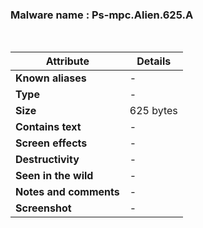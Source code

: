 <h3>Malware name	: Ps-mpc.Alien.625.A </h3><br>

| **Attribute**          | **Details** |
|------------------------|------------|
| **Known aliases**      | - |
| **Type**              | - |
| **Size** | 625 bytes |
| **Contains text**     | - |
| **Screen effects**    | - |
| **Destructivity**     | - |
| **Seen in the wild**  | - |
| **Notes and comments** | - |
| **Screenshot** | - |








